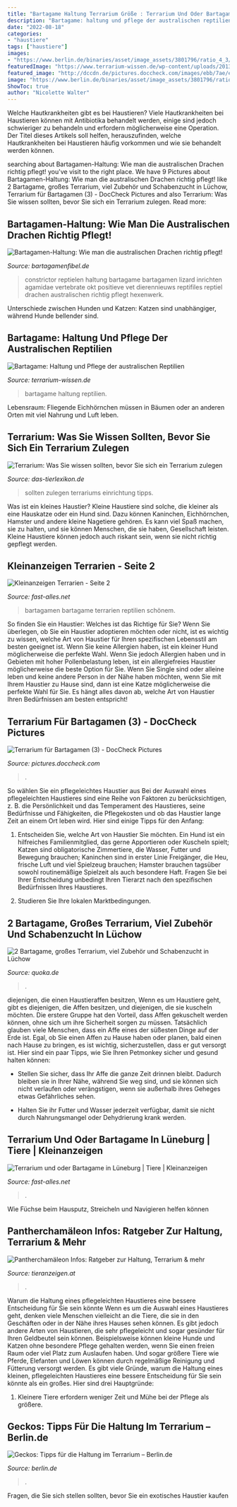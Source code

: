 ```yaml
---
title: "Bartagame Haltung Terrarium Größe : Terrarium Und Oder Bartagame In Lüneburg"
description: "Bartagame: haltung und pflege der australischen reptilien"
date: "2022-08-18"
categories:
- "haustiere"
tags: ["haustiere"]
images:
- "https://www.berlin.de/binaries/asset/image_assets/3801796/ratio_4_3/1426238422/800x600/"
featuredImage: "https://www.terrarium-wissen.de/wp-content/uploads/2013/06/bartagame-haltung.jpg"
featured_image: "http://dccdn.de/pictures.doccheck.com/images/ebb/7ae/ebb7ae1e6085e30dd263f3459e1689e0/53315/m_1408038256.jpg"
image: "https://www.berlin.de/binaries/asset/image_assets/3801796/ratio_4_3/1426238422/800x600/"
ShowToc: true
author: "Nicolette Walter"
---
```



Welche Hautkrankheiten gibt es bei Haustieren?
Viele Hautkrankheiten bei Haustieren können mit Antibiotika behandelt werden, einige sind jedoch schwieriger zu behandeln und erfordern möglicherweise eine Operation. Der Titel dieses Artikels soll helfen, herauszufinden, welche Hautkrankheiten bei Haustieren häufig vorkommen und wie sie behandelt werden können.

	

		
searching about Bartagamen-Haltung: Wie man die australischen Drachen richtig pflegt! you've visit to the right place. We have 9 Pictures about Bartagamen-Haltung: Wie man die australischen Drachen richtig pflegt! like 2 Bartagame, großes Terrarium, viel Zubehör und Schabenzucht in Lüchow, Terrarium für Bartagamen (3) - DocCheck Pictures and also Terrarium: Was Sie wissen sollten, bevor Sie sich ein Terrarium zulegen. Read more:
		
    
## Bartagamen-Haltung: Wie Man Die Australischen Drachen Richtig Pflegt!

<img loading=lazy src="https://bartagamenfibel.de/wp-content/uploads/2019/11/Bartagamen-Terrarium-Einrichtung.jpeg" onerror="this.onerror=null;this.src='https://tse2.mm.bing.net/th?id=OIP.6h6KOo3buchMvs_dFBLI4wHaEK&amp;pid=15.1';" alt="Bartagamen-Haltung: Wie man die australischen Drachen richtig pflegt!">

_Source: bartagamenfibel.de_

>constrictor reptielen haltung bartagame bartagamen lizard inrichten agamidae vertebrate okt positieve vet dierennieuws reptifiles reptiel drachen australischen richtig pflegt hexenwerk. 

	

Unterschiede zwischen Hunden und Katzen: Katzen sind unabhängiger, während Hunde bellender sind.

    
## Bartagame: Haltung Und Pflege Der Australischen Reptilien

<img loading=lazy src="https://www.terrarium-wissen.de/wp-content/uploads/2013/06/bartagame-haltung.jpg" onerror="this.onerror=null;this.src='https://tse4.mm.bing.net/th?id=OIP.1nABCATrl6fItamYxZFwwwHaFj&amp;pid=15.1';" alt="Bartagame: Haltung und Pflege der australischen Reptilien">

_Source: terrarium-wissen.de_

>bartagame haltung reptilien. 

	

Lebensraum: Fliegende Eichhörnchen müssen in Bäumen oder an anderen Orten mit viel Nahrung und Luft leben.

    
## Terrarium: Was Sie Wissen Sollten, Bevor Sie Sich Ein Terrarium Zulegen

<img loading=lazy src="https://www.das-tierlexikon.de/wp-content/uploads/2018/02/Terrarium-Bartagame-300x199.jpg" onerror="this.onerror=null;this.src='https://tse4.mm.bing.net/th?id=OIP.Q4f3o4RuWoj6AuvupCIYoQAAAA&amp;pid=15.1';" alt="Terrarium: Was Sie wissen sollten, bevor Sie sich ein Terrarium zulegen">

_Source: das-tierlexikon.de_

>sollten zulegen terrariums einrichtung tipps. 

	

Was ist ein kleines Haustier?
Kleine Haustiere sind solche, die kleiner als eine Hauskatze oder ein Hund sind. Dazu können Kaninchen, Eichhörnchen, Hamster und andere kleine Nagetiere gehören. Es kann viel Spaß machen, sie zu halten, und sie können Menschen, die sie haben, Gesellschaft leisten. Kleine Haustiere können jedoch auch riskant sein, wenn sie nicht richtig gepflegt werden.

    
## Kleinanzeigen Terrarien - Seite 2

<img loading=lazy src="http://www.fast-alles.net/pictures/202489.jpg" onerror="this.onerror=null;this.src='https://tse1.mm.bing.net/th?id=OIP.33VLrKVKJ3F5MCUbWmZuWQHaFj&amp;pid=15.1';" alt="Kleinanzeigen Terrarien - Seite 2">

_Source: fast-alles.net_

>bartagamen bartagame terrarien reptilien schönem. 

	

So finden Sie ein Haustier: Welches ist das Richtige für Sie?
Wenn Sie überlegen, ob Sie ein Haustier adoptieren möchten oder nicht, ist es wichtig zu wissen, welche Art von Haustier für Ihren spezifischen Lebensstil am besten geeignet ist. Wenn Sie keine Allergien haben, ist ein kleiner Hund möglicherweise die perfekte Wahl. Wenn Sie jedoch Allergien haben und in Gebieten mit hoher Pollenbelastung leben, ist ein allergiefreies Haustier möglicherweise die beste Option für Sie. Wenn Sie Single sind oder alleine leben und keine andere Person in der Nähe haben möchten, wenn Sie mit Ihrem Haustier zu Hause sind, dann ist eine Katze möglicherweise die perfekte Wahl für Sie. Es hängt alles davon ab, welche Art von Haustier Ihren Bedürfnissen am besten entspricht!

    
## Terrarium Für Bartagamen (3) - DocCheck Pictures

<img loading=lazy src="http://dccdn.de/pictures.doccheck.com/images/ebb/7ae/ebb7ae1e6085e30dd263f3459e1689e0/53315/m_1408038256.jpg" onerror="this.onerror=null;this.src='https://tse3.mm.bing.net/th?id=OIP._1QQuBvop86Nil3xtBYFOgHaFj&amp;pid=15.1';" alt="Terrarium für Bartagamen (3) - DocCheck Pictures">

_Source: pictures.doccheck.com_

>. 

	

So wählen Sie ein pflegeleichtes Haustier aus
Bei der Auswahl eines pflegeleichten Haustieres sind eine Reihe von Faktoren zu berücksichtigen, z. B. die Persönlichkeit und das Temperament des Haustieres, seine Bedürfnisse und Fähigkeiten, die Pflegekosten und ob das Haustier lange Zeit an einem Ort leben wird. Hier sind einige Tipps für den Anfang:
1. Entscheiden Sie, welche Art von Haustier Sie möchten. Ein Hund ist ein hilfreiches Familienmitglied, das gerne Apportieren oder Kuscheln spielt; Katzen sind obligatorische Zimmertiere, die Wasser, Futter und Bewegung brauchen; Kaninchen sind in erster Linie Freigänger, die Heu, frische Luft und viel Spielzeug brauchen; Hamster brauchen tagsüber sowohl routinemäßige Spielzeit als auch besondere Haft. Fragen Sie bei Ihrer Entscheidung unbedingt Ihren Tierarzt nach den spezifischen Bedürfnissen Ihres Haustieres.

2. Studieren Sie Ihre lokalen Marktbedingungen.

    
## 2 Bartagame, Großes Terrarium, Viel Zubehör Und Schabenzucht In Lüchow

<img loading=lazy src="http://bild3.qimage.de/2-bartagame-grosses-foto-bild-85229343.jpg" onerror="this.onerror=null;this.src='https://tse3.mm.bing.net/th?id=OIP.p5tzswmB7uGnRZjwYBRIswHaE8&amp;pid=15.1';" alt="2 Bartagame, großes Terrarium, viel Zubehör und Schabenzucht in Lüchow">

_Source: quoka.de_

>. 

	

diejenigen, die einen Haustieraffen besitzen,
Wenn es um Haustiere geht, gibt es diejenigen, die Affen besitzen, und diejenigen, die sie kuscheln möchten. Die erstere Gruppe hat den Vorteil, dass Affen gekuschelt werden können, ohne sich um ihre Sicherheit sorgen zu müssen. Tatsächlich glauben viele Menschen, dass ein Affe eines der süßesten Dinge auf der Erde ist. Egal, ob Sie einen Affen zu Hause haben oder planen, bald einen nach Hause zu bringen, es ist wichtig, sicherzustellen, dass er gut versorgt ist. Hier sind ein paar Tipps, wie Sie Ihren Petmonkey sicher und gesund halten können:
- Stellen Sie sicher, dass Ihr Affe die ganze Zeit drinnen bleibt. Dadurch bleiben sie in Ihrer Nähe, während Sie weg sind, und sie können sich nicht verlaufen oder verängstigen, wenn sie außerhalb ihres Geheges etwas Gefährliches sehen.

- Halten Sie ihr Futter und Wasser jederzeit verfügbar, damit sie nicht durch Nahrungsmangel oder Dehydrierung krank werden.

    
## Terrarium Und Oder Bartagame In Lüneburg | Tiere | Kleinanzeigen

<img loading=lazy src="https://www.fast-alles.net/pictures/539016.jpg" onerror="this.onerror=null;this.src='https://tse1.mm.bing.net/th?id=OIP.xCTPIwtxiX1b6S-lv6tYcgHaFj&amp;pid=15.1';" alt="Terrarium und oder Bartagame in Lüneburg | Tiere | Kleinanzeigen">

_Source: fast-alles.net_

>. 

	

Wie Füchse beim Hausputz, Streicheln und Navigieren helfen können

    
## Pantherchamäleon Infos: Ratgeber Zur Haltung, Terrarium &amp; Mehr

<img loading=lazy src="https://www.tieranzeigen.at/reptilienlexikon/pantherchamaeleon/pantherchamaeleon-rot.jpg" onerror="this.onerror=null;this.src='https://tse2.mm.bing.net/th?id=OIP.LGPS_w-Of8KdVH0XB9vOTwHaEo&amp;pid=15.1';" alt="Pantherchamäleon Infos: Ratgeber zur Haltung, Terrarium &amp; mehr">

_Source: tieranzeigen.at_

>. 

	

Warum die Haltung eines pflegeleichten Haustieres eine bessere Entscheidung für Sie sein könnte
Wenn es um die Auswahl eines Haustieres geht, denken viele Menschen vielleicht an die Tiere, die sie in den Geschäften oder in der Nähe ihres Hauses sehen können. Es gibt jedoch andere Arten von Haustieren, die sehr pflegeleicht und sogar gesünder für Ihren Geldbeutel sein können. Beispielsweise können kleine Hunde und Katzen ohne besondere Pflege gehalten werden, wenn Sie einen freien Raum oder viel Platz zum Auslaufen haben. Und sogar größere Tiere wie Pferde, Elefanten und Löwen können durch regelmäßige Reinigung und Fütterung versorgt werden. Es gibt viele Gründe, warum die Haltung eines kleinen, pflegeleichten Haustieres eine bessere Entscheidung für Sie sein könnte als ein großes. Hier sind drei Hauptgründe:
1) Kleinere Tiere erfordern weniger Zeit und Mühe bei der Pflege als größere.

    
## Geckos: Tipps Für Die Haltung Im Terrarium – Berlin.de

<img loading=lazy src="https://www.berlin.de/binaries/asset/image_assets/3801796/ratio_4_3/1426238422/800x600/" onerror="this.onerror=null;this.src='https://tse2.mm.bing.net/th?id=OIP.zl7ySvdFZSTJ-AnIOhSu7AHaFj&amp;pid=15.1';" alt="Geckos: Tipps für die Haltung im Terrarium – Berlin.de">

_Source: berlin.de_

>. 

	

Fragen, die Sie sich stellen sollten, bevor Sie ein exotisches Haustier kaufen

